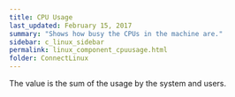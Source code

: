```yaml
---
title: CPU Usage
last_updated: February 15, 2017
summary: "Shows how busy the CPUs in the machine are."
sidebar: c_linux_sidebar
permalink: linux_component_cpuusage.html
folder: ConnectLinux
---
```


The value is the sum of the usage by the system and users.
